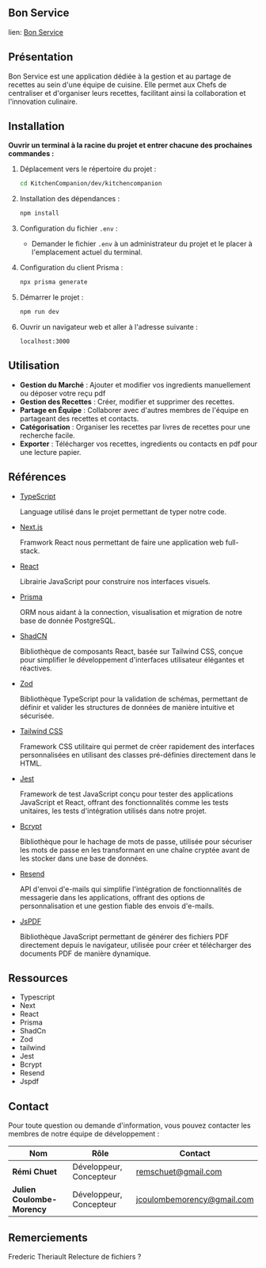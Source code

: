 ## Bon Service

lien: <a href="https://bonService.app" title="Hobbit lifestyles">Bon Service</a>

## Présentation

Bon Service est une application dédiée à la gestion et au partage de recettes au sein d'une équipe de cuisine. Elle permet aux Chefs de centraliser et d'organiser leurs recettes, facilitant ainsi la collaboration et l'innovation culinaire.

## Installation

**Ouvrir un terminal à la racine du projet et entrer chacune des prochaines commandes :**

1. Déplacement vers le répertoire du projet :

   ```sh
   cd KitchenCompanion/dev/kitchencompanion
   ```

2. Installation des dépendances :

   ```sh
   npm install
   ```

3. Configuration du fichier `.env` :

   - Demander le fichier `.env` à un administrateur du projet et le placer à l'emplacement actuel du terminal.

4. Configuration du client Prisma :

   ```sh
   npx prisma generate
   ```

5. Démarrer le projet :

   ```sh
   npm run dev
   ```

6. Ouvrir un navigateur web et aller à l'adresse suivante :
   ```
   localhost:3000
   ```

## Utilisation

- **Gestion du Marché** : Ajouter et modifier vos ingredients manuellement ou déposer votre reçu pdf
- **Gestion des Recettes** : Créer, modifier et supprimer des recettes.
- **Partage en Équipe** : Collaborer avec d'autres membres de l'équipe en partageant des recettes et contacts.
- **Catégorisation** : Organiser les recettes par livres de recettes pour une recherche facile.
- **Exporter** : Télécharger vos recettes, ingredients ou contacts en pdf pour une lecture papier.

## Références

- [TypeScript](https://www.typescriptlang.org/docs/)

  Language utilisé dans le projet permettant de typer notre code.

- [Next.js](https://nextjs.org/docs)

  Framwork React nous permettant de faire une application web full-stack.

- [React](https://reactjs.org/docs/getting-started.html)

  Librairie JavaScript pour construire nos interfaces visuels.

- [Prisma](https://www.prisma.io/docs/)

  ORM nous aidant à la connection, visualisation et migration de notre base de donnée PostgreSQL.

- [ShadCN](https://ui.shadcn.com/)

  Bibliothèque de composants React, basée sur Tailwind CSS, conçue pour simplifier le développement d'interfaces utilisateur élégantes et réactives.

- [Zod](https://zod.dev/)

  Bibliothèque TypeScript pour la validation de schémas, permettant de définir et valider les structures de données de manière intuitive et sécurisée.

- [Tailwind CSS](https://tailwindcss.com/docs)

  Framework CSS utilitaire qui permet de créer rapidement des interfaces personnalisées en utilisant des classes pré-définies directement dans le HTML.

- [Jest](https://jestjs.io/docs/getting-started)

  Framework de test JavaScript conçu pour tester des applications JavaScript et React, offrant des fonctionnalités comme les tests unitaires, les tests d'intégration utilisés dans notre projet.

- [Bcrypt](https://www.npmjs.com/package/bcrypt)

  Bibliothèque pour le hachage de mots de passe, utilisée pour sécuriser les mots de passe en les transformant en une chaîne cryptée avant de les stocker dans une base de données.

- [Resend](https://resend.com/docs)

  API d'envoi d'e-mails qui simplifie l'intégration de fonctionnalités de messagerie dans les applications, offrant des options de personnalisation et une gestion fiable des envois d'e-mails.

- [JsPDF](https://www.npmjs.com/package/jspdf)

  Bibliothèque JavaScript permettant de générer des fichiers PDF directement depuis le navigateur, utilisée pour créer et télécharger des documents PDF de manière dynamique.

## Ressources

- Typescript
- Next
- React
- Prisma
- ShadCn
- Zod
- tailwind
- Jest
- Bcrypt
- Resend
- Jspdf

## Contact

Pour toute question ou demande d'information, vous pouvez contacter les membres de notre équipe de développement :

| Nom                         | Rôle                    | Contact                                                         |
| --------------------------- | ----------------------- | --------------------------------------------------------------- |
| **Rémi Chuet**              | Développeur, Concepteur | [remschuet@gmail.com](mailto:remschuet@gmail.com)               |
| **Julien Coulombe-Morency** | Développeur, Concepteur | [jcoulombemorency@gmail.com](mailto:jcoulombemorency@gmail.com) |

## Remerciements

Frederic Theriault
Relecture de fichiers ?
